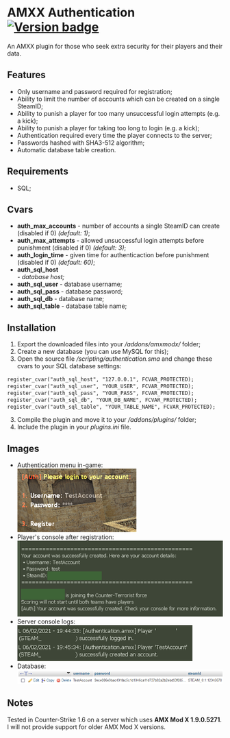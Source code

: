 # AMXX Authentication [![Version badge](https://img.shields.io/badge/release-v1.0-dark.svg)](https://shields.io/)

An AMXX plugin for those who seek extra security for their players and their data.

## Features
- Only username and password required for registration;
- Ability to limit the number of accounts which can be created on a single SteamID;
- Ability to punish a player for too many unsuccessful login attempts (e.g. a kick);
- Ability to punish a player for taking too long to login (e.g. a kick);
- Authentication required every time the player connects to the server;
- Passwords hashed with SHA3-512 algorithm;
- Automatic database table creation.

## Requirements
- SQL;

## Cvars
- **auth_max_accounts** <number> - number of accounts a single SteamID can create (disabled if 0) *(default: 1)*;
- **auth_max_attempts** <number> - allowed unsuccessful login attempts before punishment (disabled if 0) *(default: 3)*;
- **auth_login_time** <seconds> - given time for authenticaction before punishment (disabled if 0) *(default: 60)*;
- **auth_sql_host** <address> - database host;
- **auth_sql_user** <username> - database username;
- **auth_sql_pass** <password> - database password;
- **auth_sql_db** <name> - database name;
- **auth_sql_table** <name> - database table name;

## Installation
1. Export the downloaded files into your */addons/amxmodx/* folder;
2. Create a new database (you can use MySQL for this);
3. Open the source file */scripting/authentication.sma* and change these cvars to your SQL database settings:
```
register_cvar("auth_sql_host", "127.0.0.1", FCVAR_PROTECTED);
register_cvar("auth_sql_user", "YOUR_USER", FCVAR_PROTECTED);
register_cvar("auth_sql_pass", "YOUR_PASS", FCVAR_PROTECTED);
register_cvar("auth_sql_db", "YOUR_DB_NAME", FCVAR_PROTECTED);
register_cvar("auth_sql_table", "YOUR_TABLE_NAME", FCVAR_PROTECTED);
```
3. Compile the plugin and move it to your */addons/plugins/* folder;
4. Include the plugin in your *plugins.ini* file.

## Images
- Authentication menu in-game:
![Authentication menu in-game](https://github.com/aauga/amxx-authentication/blob/main/images/1.png?raw=true)
- Player's console after registration:
![Player's console after registration](https://github.com/aauga/amxx-authentication/blob/main/images/2.png?raw=true)
- Server console logs:
![Console logs](https://github.com/aauga/amxx-authentication/blob/main/images/3.png?raw=true)
- Database:
![Database](https://github.com/aauga/amxx-authentication/blob/main/images/4.png?raw=true)

## Notes
Tested in Counter-Strike 1.6 on a server which uses **AMX Mod X 1.9.0.5271**. I will not provide support for older AMX Mod X versions.
